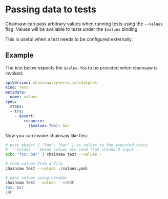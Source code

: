 # Passing data to tests

Chainsaw can pass arbitrary values when running tests using the `--values` flag.
Values will be available to tests under the `$values` binding.

This is useful when a test needs to be configured externally.

## Example

The test below expects the `$value.foo` to be provided when chainsaw is invoked.

```yaml
apiVersion: chainsaw.kyverno.io/v1alpha1
kind: Test
metadata:
  name: values
spec:
  steps:
  - try:
    - assert:
        resource:
          ($values.foo): bar
```

Now you can invoke chainsaw like this:

```bash
# pass object { "foo": "bar" } as values to the executed tests
# `--values -` means values are read from standard input
echo "foo: bar" | chainsaw test --values -

# read values from a file
chainsaw test --values ./values.yaml

# pass values using heredoc
chainsaw test --values - <<EOF
foo: bar
EOF
```
